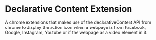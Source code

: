 # Declarative Content Extension
A chrome extensions that makes use of the declarativeContent API from chrome to display the action icon when a webpage is from Facebook, Google, Instagram, Youtube or if the webpage as a video element in it. 
